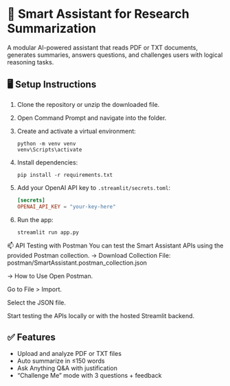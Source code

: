 
# 🧠 Smart Assistant for Research Summarization

A modular AI-powered assistant that reads PDF or TXT documents, generates summaries, answers questions, and challenges users with logical reasoning tasks.

## 🖥️ Setup Instructions

1. Clone the repository or unzip the downloaded file.
2. Open Command Prompt and navigate into the folder.
3. Create and activate a virtual environment:
   ```
   python -m venv venv
   venv\Scripts\activate
   ```
4. Install dependencies:
   ```
   pip install -r requirements.txt
   ```
5. Add your OpenAI API key to `.streamlit/secrets.toml`:
   ```toml
   [secrets]
   OPENAI_API_KEY = "your-key-here"
   ```

6. Run the app:
   ```
   streamlit run app.py
   ```
📫 API Testing with Postman
You can test the Smart Assistant APIs using the provided Postman collection.
-> Download Collection
File: postman/SmartAssistant.postman_collection.json

-> How to Use
Open Postman.

Go to File > Import.

Select the JSON file.

Start testing the APIs locally or with the hosted Streamlit backend.
## ✅ Features

- Upload and analyze PDF or TXT files
- Auto summarize in ≤150 words
- Ask Anything Q&A with justification
- “Challenge Me” mode with 3 questions + feedback
